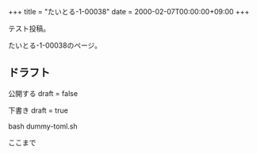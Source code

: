 +++
title = "たいとる-1-00038"
date = 2000-02-07T00:00:00+09:00
+++

テスト投稿。

たいとる-1-00038のページ。


## ドラフト

公開する
draft = false

下書き
draft = true

bash dummy-toml.sh

ここまで
